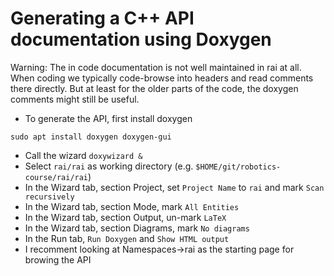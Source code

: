 # Generating a C++ API documentation using Doxygen

Warning: The in code documentation is not well maintained in rai at
all. When coding we typically code-browse into headers and read
comments there directly. But at least for the older parts of the code,
the doxygen comments might still be useful.

* To generate the API, first install doxygen
```
sudo apt install doxygen doxygen-gui
```
* Call the wizard `doxywizard &`
* Select `rai/rai` as working directory (e.g. `$HOME/git/robotics-course/rai/rai`)
* In the Wizard tab, section Project, set `Project Name` to `rai` and mark `Scan recursively`
* In the Wizard tab, section Mode, mark `All Entities`
* In the Wizard tab, section Output, un-mark `LaTeX`
* In the Wizard tab, section Diagrams, mark `No diagrams`
* In the Run tab, `Run Doxygen` and `Show HTML output`
* I recomment looking at Namespaces->rai as the starting page for browing the API


